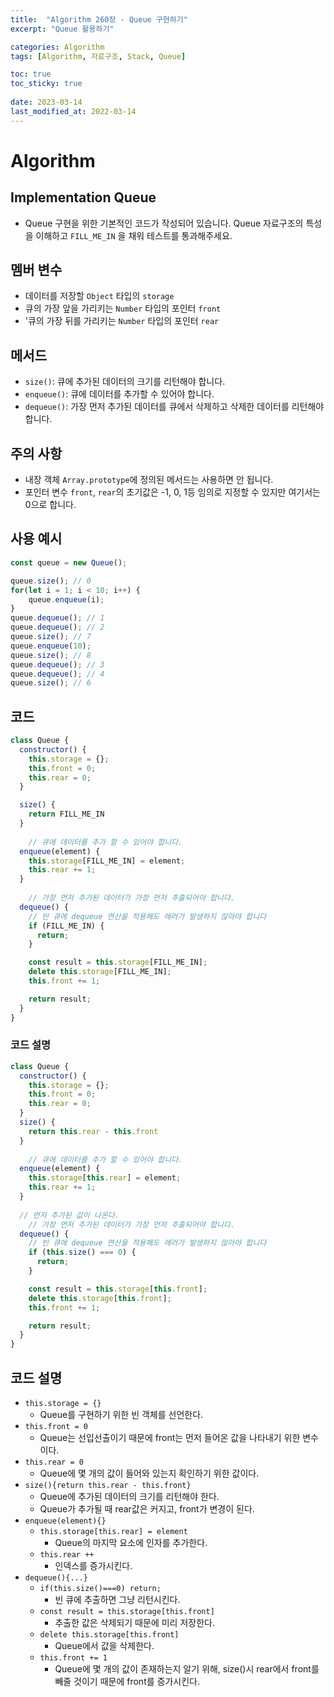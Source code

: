```yaml
---
title:  "Algorithm 260장 - Queue 구현하기"
excerpt: "Queue 활용하기"

categories: Algorithm
tags: [Algorithm, 자료구조, Stack, Queue]

toc: true
toc_sticky: true
 
date: 2023-03-14
last_modified_at: 2022-03-14
---
```

# Algorithm
## Implementation Queue
- Queue 구현을 위한 기본적인 코드가 작성되어 있습니다. Queue 자료구조의 특성을 이해하고 `FILL_ME_IN` 을 채워 테스트를 통과해주세요.

## 멤버 변수
- 데이터를 저장할 `Object` 타입의 `storage`
- 큐의 가장 앞을 가리키는 `Number` 타입의 포인터 `front`
- '큐의 가장 뒤를 가리키는 `Number` 타입의 포인터 `rear`

## 메서드
- `size()`: 큐에 추가된 데이터의 크기를 리턴해야 합니다.
- `enqueue()`: 큐에 데이터를 추가할 수 있어야 합니다.
- `dequeue()`: 가장 먼저 추가된 데이터를 큐에서 삭제하고 삭제한 데이터를 리턴해야 합니다.

## 주의 사항
- 내장 객체 `Array.prototype`에 정의된 메서드는 사용하면 안 됩니다.
- 포인터 변수 `front`, `rear`의 초기값은 -1, 0, 1등 임의로 지정할 수 있지만 여기서는 0으로 합니다.

## 사용 예시
```js
const queue = new Queue();

queue.size(); // 0
for(let i = 1; i < 10; i++) {
  	queue.enqueue(i);
}
queue.dequeue(); // 1
queue.dequeue(); // 2
queue.size(); // 7
queue.enqueue(10);
queue.size(); // 8
queue.dequeue(); // 3
queue.dequeue(); // 4
queue.size(); // 6
```

## 코드
```js
class Queue {
  constructor() {
    this.storage = {};
    this.front = 0;
    this.rear = 0;
  }

  size() {
    return FILL_ME_IN
  }
	
	// 큐에 데이터를 추가 할 수 있어야 합니다.
  enqueue(element) {
    this.storage[FILL_ME_IN] = element;
    this.rear += 1;
  }
	
	// 가장 먼저 추가된 데이터가 가장 먼저 추출되어야 합니다.
  dequeue() {
    // 빈 큐에 dequeue 연산을 적용해도 에러가 발생하지 않아야 합니다
    if (FILL_ME_IN) {
      return;
    }

    const result = this.storage[FILL_ME_IN];
    delete this.storage[FILL_ME_IN];
    this.front += 1;

    return result;
  }
}
```

### 코드 설명
```js
class Queue {
  constructor() {
    this.storage = {};
    this.front = 0;
    this.rear = 0;
  }
  size() {
    return this.rear - this.front
  }
	
	// 큐에 데이터를 추가 할 수 있어야 합니다.
  enqueue(element) {
    this.storage[this.rear] = element;
    this.rear += 1;
  }
	
  // 먼저 추가된 값이 나온다.
	// 가장 먼저 추가된 데이터가 가장 먼저 추출되어야 합니다.
  dequeue() {
    // 빈 큐에 dequeue 연산을 적용해도 에러가 발생하지 않아야 합니다
    if (this.size() === 0) {
      return;
    }

    const result = this.storage[this.front];
    delete this.storage[this.front];
    this.front += 1;

    return result;
  }
}
```

## 코드 설명
- `this.storage = {}`
  - Queue를 구현하기 위한 빈 객체를 선언한다.
- `this.front = 0`
  - Queue는 선입선출이기 때문에 front는 먼저 들어온 값을 나타내기 위한 변수이다.
- `this.rear = 0`
  - Queue에 몇 개의 값이 들어와 있는지 확인하기 위한 값이다.
- `size(){return this.rear - this.front}`
  - Queue에 추가된 데이터의 크기를 리턴해야 한다.
  - Queue가 추가될 때 rear값은 커지고, front가 변경이 된다.
- `enqueue(element){}`
  - `this.storage[this.rear] = element`
    - Queue의 마지막 요소에 인자를 추가한다.
  - `this.rear ++`
    - 인덱스를 증가시킨다.
- `dequeue(){...}`
  - `if(this.size()===0) return;`
    - 빈 큐에 추출하면 그냥 리턴시킨다.
  - `const result = this.storage[this.front]`
    - 추출한 값은 삭제되기 때문에 미리 저장한다.
  - `delete this.storage[this.front]`
    - Queue에서 값을 삭제한다.
  - `this.front += 1`
    - Queue에 몇 개의 값이 존재하는지 알기 위해, size()시 rear에서 front를 빼줄 것이기 때문에 front를 증가시킨다.